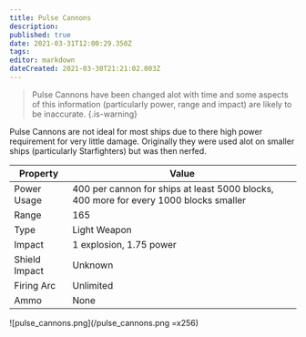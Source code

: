```yaml
---
title: Pulse Cannons
description: 
published: true
date: 2021-03-31T12:00:29.350Z
tags: 
editor: markdown
dateCreated: 2021-03-30T21:21:02.003Z
---
```


> Pulse Cannons have been changed alot with time and some aspects of this information (particularly power, range and impact) are likely to be inaccurate.
{.is-warning}

Pulse Cannons are not ideal for most ships due to there high power requirement for very little damage. Originally they were used alot on smaller ships (particularly Starfighters) but was then nerfed.

|Property|Value|
|---|---|
|Power Usage|400 per cannon for ships at least 5000 blocks, 400 more for every 1000 blocks smaller|
|Range|165|
|Type|Light Weapon|
|Impact|1 explosion, 1.75 power|
|Shield Impact|Unknown|
|Firing Arc|Unlimited|
|Ammo|None|

![pulse_cannons.png](/pulse_cannons.png =x256)